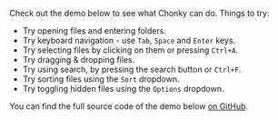 Check out the demo below to see what Chonky can do. Things to try:

-   Try opening files and entering folders.
-   Try keyboard navigation - use `Tab`, `Space` and `Enter` keys.
-   Try selecting files by clicking on them or pressing `Ctrl+A`.
-   Try dragging & dropping files.
-   Try using search, by pressing the search button or `Ctrl+F`.
-   Try sorting files using the `Sort` dropdown.
-   Try toggling hidden files using the `Options` dropdown.

You can find the full source code of the demo below
[on GitHub](https://github.com/TimboKZ/Chonky/blob/1.x/stories/02-Demos/01-File-Browser-demo.stories.tsx).
